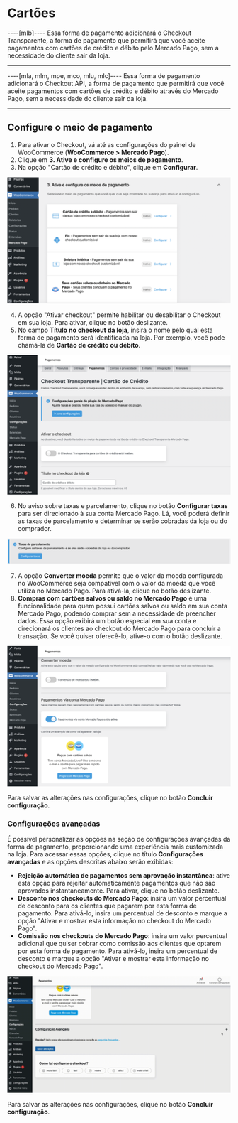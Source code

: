 # Cartões

----[mlb]----
Essa forma de pagamento adicionará o Checkout Transparente, a forma de pagamento que permitirá que você aceite pagamentos com cartões de crédito e débito pelo Mercado Pago, sem a necessidade do cliente sair da loja.

------------

----[mla, mlm, mpe, mco, mlu, mlc]----
Essa forma de pagamento adicionará o Checkout API, a forma de pagamento que permitirá que você aceite pagamentos com cartões de crédito e débito através do Mercado Pago, sem a necessidade do cliente sair da loja.

------------

## Configure o meio de pagamento


1. Para ativar o Checkout, vá até as configurações do painel de WooCommerce (**WooCommerce > Mercado Pago**).
2. Clique em **3. Ative e configure os meios de pagamento**.
3. Na opção "Cartão de crédito e débito", clique em **Configurar**.

![Active and configure](/images/woocomerce/cho-pro-active-configure-pt.png)

4. A opção "Ativar checkout" permite habilitar ou desabilitar o Checkout em sua loja. Para ativar, clique no botão deslizante.
5. No campo **Título no checkout da loja**, insira o nome pelo qual esta forma de pagamento será identificada na loja. Por exemplo, você pode chamá-la de **Cartão de crédito ou débito**.

![Active and title](/images/woocomerce/api-active-and-title-cards-pt.png)

6. No aviso sobre taxas e parcelamento, clique no botão **Configurar taxas** para ser direcionado à sua conta Mercado Pago. Lá, você poderá definir as taxas de parcelamento e determinar se serão cobradas da loja ou do comprador.

![Fees](/images/woocomerce/api-fees-warning-cards-pt.png)

7. A opção **Converter moeda** permite que o valor da moeda configurada no WooCommerce seja compatível com o valor da moeda que você utiliza no Mercado Pago. Para ativá-la, clique no botão deslizante.
8. **Compras com cartões salvos ou saldo no Mercado Pago** é uma funcionalidade para quem possui cartões salvos ou saldo em sua conta Mercado Pago, podendo comprar sem a necessidade de preencher dados. Essa opção exibirá um botão especial em sua conta e direcionará os clientes ao checkout do Mercado Pago para concluir a transação. Se você quiser oferecê-lo, ative-o com o botão deslizante.

![Convert and MP account](/images/woocomerce/convert-and-mp-account-pt.png)

Para salvar as alterações nas configurações, clique no botão **Concluir configuração**.

### Configurações avançadas

É possível personalizar as opções na seção de configurações avançadas da forma de pagamento, proporcionando uma experiência mais customizada na loja. Para acessar essas opções, clique no título **Configurações avançadas** e as opções descritas abaixo serão exibidas:

- **Rejeição automática de pagamentos sem aprovação instantânea**: ative esta opção para rejeitar automaticamente pagamentos que não são aprovados instantaneamente. Para ativar, clique no botão deslizante.
- **Desconto nos checkouts do Mercado Pago**: insira um valor percentual de desconto para os clientes que pagarem por esta forma de pagamento. Para ativá-lo, insira um percentual de desconto e marque a opção "Ativar e mostrar esta informação no checkout do Mercado Pago".
- **Comissão nos checkouts do Mercado Pago**: insira um valor percentual adicional que quiser cobrar como comissão aos clientes que optarem por esta forma de pagamento. Para ativá-lo, insira um percentual de desconto e marque a opção "Ativar e mostrar esta informação no checkout do Mercado Pago".

![Advanced settings](/images/woocomerce/advanced-settings-cards-pt.gif)

Para salvar as alterações nas configurações, clique no botão **Concluir configuração**.